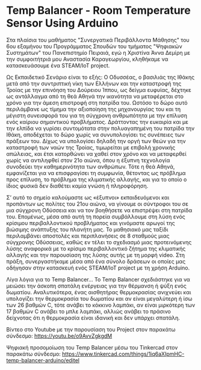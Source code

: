 # Temp Balancer - Room Temperature Sensor Using Arduino

Στα πλαίσια του μαθήματος "Συνεργατικά Περιβάλλοντα Μάθησης" του 6ου εξαμήνου του Προγράμματος Σπουδών του τμήματος "Ψηφιακών Συστημάτων" του Πανεπιστημίο Πειραιά, εγώ η Χριστίνα Άννα Δεμίρη με την συμφοιτήτριά μου Αναστασία Καραγεωργίου, κληθήκαμε να κατασκευάσουμε ένα STEAM/ΙοΤ project.

Ως Εκπαιδετικό Σενάριο είναι το εξής:
Ο Οδυσσέας, ο βασιλιάς της Ιθάκης μετά από την συντριπτική νίκη των Ελλήνων και την καταστροφή της Τροίας με την επινόηση του Δούρειου Ίππου, ως δείγμα ευφυίας, δέχτηκε ως αντάλλαγμα από τη θεά Αθηνά την ικανότητα να μεταφέρεται στο χρόνο για την άμεση επιστροφή στη πατρίδα του. Ωστόσο το δώρο αυτό περιλάμβανε ως τίμημα την αξιοποίηση της μηχανουργίας του και τη μέγιστη συνεισφορά του για τη σύγχρονη ανθρωπότητα με την επίλυση ενός καίριου σημαντικού προβλήματος. Δράττοντας την ευκαιρία και με την ελπίδα να γυρίσει συντομότατα στην πολυαγαπημένη του πατρίδα την Ιθάκη, αποδέχεται το δώρο χωρίς να συνυπολογίσει τις συνέπειες των πράξεων του. Δίχως να υπολογίσει δηλαδή την οργή των θεών για την καταστροφή των ναών της Τροίας, τιμωρείται με επιβολή χρονικής απώλειας, και έτσι κατορθώνει να χαθεί στον χρόνο και να μεταφερθεί χωρίς να αντιληφθεί στον 21ο αιώνα, όπου η έξυπνη τεχνολογία συνοδεύει την καθημερινότητα των ανθρώπων. Τότε η θεά Αθηνά, εμφανίζεται για να επισφραγίσει τη συμφωνία, θέτοντας ως πρόβλημα προς επίλυση, το πρόβλημα της κλιματικής αλλαγής, και για το οποίο ο ίδιος φυσικά δεν διαθέτει καμία γνώση ή πληροφόρηση. 

Σ’ αυτό το σημείο καλούμαστε ως «έξυπνοι» εκπαιδευόμενοι και προπάντων ως πολίτες του 21ου αιώνα, να γίνουμε οι σύντροφοι του σε μια σύγχρονη Οδύσσεια και να τον βοηθήσετε να επιστρέψει στη πατρίδα του. Επομένως, μέσα από αυτή τη πορεία συμβάλλουμε στη λύση ενός κρίσιμου περιβαλλοντικού προβλήματος και γινόμαστε αρωγοί της βιώσιμης ανάπτυξης του πλανήτη μας. Το μαθησιακό μας ταξίδι περιλαμβάνει αποστολές και περιπλανήσεις σε 8 σταθμούς μιας σύγχρονης Οδύσσειας, καθώς εν τέλει το σχεδιασμό μιας προτεινόμενης λύσης αναφορικά με το κρίσιμο περιβαλλοντικό ζήτημα της κλιματικής αλλαγής και την παρουσίαση της λύσης αυτής με τη μορφή video.
Στη πράξη, συνεργαστήκαμε μέσα από ένα σύνολο δράσεων οι οποίες μας οδήγησαν στην κατασκευή ενός STEAM/ΙοΤ project με τη χρήση Arduino.


Λίγα λόγια για το Temp Balancer...
To Temp Balancer σχεδιάστηκε για να μειώσει την άσκοπη σπατάλη ενέργειας για την θέρμανση ή ψύξη ενός δωματίου. Αναλυτικότερα, ένας αισθητήρας θερμοκρασίας ανιχνεύει και υπολογίζει την θερμοκρασία του δωματίου και αν είναι μεγαλύτερη ή ίσω των 26 βαθμών C, τότε ανάβει το κόκκινο λαμπάκι, αν είναι μιρκότερη των 17 βαθμών C ανάβει το μπλε λαμπάκι, αλλιώς ανάβει το πράσινο δείχνοτας ότι η θερμοκρασία είναι ιδανική και δεν υπάρχει σπατάλη.


Βίντεο στο Youtube με την παρουσίαση του Project στον παρακάτω σύνδεσμο:
https://youtu.be/o9AvvZgkgdM

Ψηφιακή προσομοίωση του Temp Balancer μέσω του Tinkercad στον παρακάτω σύνδεσμο:
https://www.tinkercad.com/things/1iq6aXIpmHC-temp-balancer-arduino/editel
